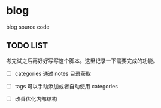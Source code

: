 # blog
blog source code

## TODO LIST

考完试之后再好好写写这个脚本。这里记录一下需要完成的功能。

- [ ] categories 通过 notes 目录获取

- [ ] tags 可以手动添加或者自动使用 categories

- [ ] 改善优化内部结构
